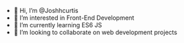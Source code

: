 - 👋 Hi, I’m @Joshhcurtis
- 👀 I’m interested in Front-End Development
- 🌱 I’m currently learning ES6 JS
- 💞️ I’m looking to collaborate on web development projects

<!---
Joshhcurtis/Joshhcurtis is a ✨ special ✨ repository because its `README.md` (this file) appears on your GitHub profile.
You can click the Preview link to take a look at your changes.
--->
